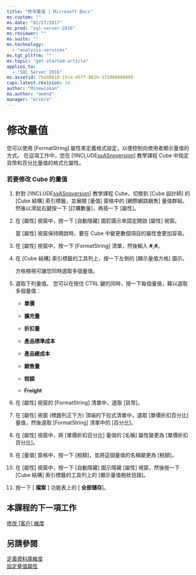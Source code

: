 ```yaml
---
title: "修改量值 | Microsoft Docs"
ms.custom: ""
ms.date: "02/27/2017"
ms.prod: "sql-server-2016"
ms.reviewer: ""
ms.suite: ""
ms.technology: 
  - "analysis-services"
ms.tgt_pltfrm: ""
ms.topic: "get-started-article"
applies_to: 
  - "SQL Server 2016"
ms.assetid: 7bd48810-15ce-45ff-862b-372d08606995
caps.latest.revision: 14
author: "Minewiskan"
ms.author: "owend"
manager: "erikre"
---
```

# 修改量值
您可以使用 [FormatString] 屬性來定義格式設定，以便控制向使用者顯示量值的方式。 在這項工作中，您在 [!INCLUDE[ssASnoversion](../includes/ssasnoversion-md.md)] 教學課程 Cube 中指定貨幣和百分比量值的格式化屬性。  
  
### 若要修改 Cube 的量值  
  
1.  針對 [!INCLUDE[ssASnoversion](../includes/ssasnoversion-md.md)] 教學課程 Cube，切換到 [Cube 設計師] 的 [Cube 結構] 索引標籤，並展開 [量值] 窗格中的 [網際網路銷售] 量值群組，然後以滑鼠右鍵按一下 [訂購數量]，再按一下 [屬性]。  
  
2.  在 [屬性] 視窗中，按一下 [自動隱藏] 圖釘圖示來固定開啟 [屬性] 視窗。  
  
    當 [屬性] 視窗保持開啟時，要在 Cube 中變更數個項目的屬性會更加容易。  
  
3.  在 [屬性] 視窗中，按一下 [FormatString] 清單，然後輸入 **#,#**。  
  
4.  在 [Cube 結構] 索引標籤的工具列上，按一下左側的 [顯示量值方格] 圖示。  
  
    方格檢視可讓您同時選取多個量值。  
  
5.  選取下列量值。 您可以在按住 CTRL 鍵的同時，按一下每個量值，藉以選取多個量值：  
  
    -   **單價**  
  
    -   **擴充量**  
  
    -   **折扣量**  
  
    -   **產品標準成本**  
  
    -   **產品總成本**  
  
    -   **銷售量**  
  
    -   **稅額**  
  
    -   **Freight**  
  
6.  在 [屬性] 視窗的 [FormatString] 清單中，選取 [貨幣]。  
  
7.  在 [屬性] 視窗 (標題列正下方) 頂端的下拉式清單中，選取 [單價折扣百分比] 量值，然後選取 [FormatString] 清單中的 [百分比]。  
  
8.  在 [屬性] 視窗中，將 [單價折扣百分比] 量值的 [名稱] 屬性變更為 [單價折扣百分比]。  
  
9. 在 [量值] 窗格中，按一下 [稅額]，並將這個量值的名稱變更為 [稅額]。  
  
10. 在 [屬性] 視窗中，按一下 [自動隱藏] 圖示隱藏 [屬性] 視窗，然後按一下 [Cube 結構] 索引標籤的工具列上的 [顯示量值樹狀目錄]。  
  
11. 按一下 [ **檔案** ] 功能表上的 [ **全部儲存**]。  
  
## 本課程的下一項工作  
[修改 [客戶] 維度](../Topic/Modifying%20the%20Customer%20Dimension.md)  
  
## 另請參閱  
[定義資料庫維度](../analysis-services/multidimensional-models/define-database-dimensions.md)  
[設定量值屬性](../analysis-services/multidimensional-models/configure-measure-properties.md)  
  
  
  
